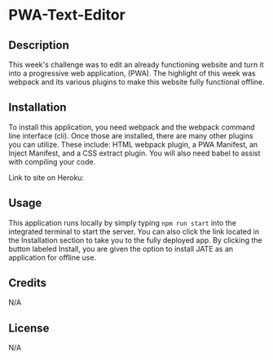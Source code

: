 # PWA-Text-Editor
## Description

This week's challenge was to edit an already functioning website and turn it into a progressive web application, (PWA). The highlight of this week was webpack and its various plugins to make this website fully functional offline. 
## Installation

To install this application, you need webpack and the webpack command line interface (cli). Once those are installed, there are many other plugins you can utilize. These include: HTML webpack plugin, a PWA Manifest, an Inject Manifest, and a CSS extract plugin. You will also need babel to assist with compiling your code. 

Link to site on Heroku: 

## Usage

This application runs locally by simply typing ```npm run start``` into the integrated terminal to start the server. You can also click the link located in the Installation section to take you to the fully deployed app. By clicking the button labeled Install, you are given the option to install JATE as an application for offline use. 

## Credits

N/A

## License

N/A
